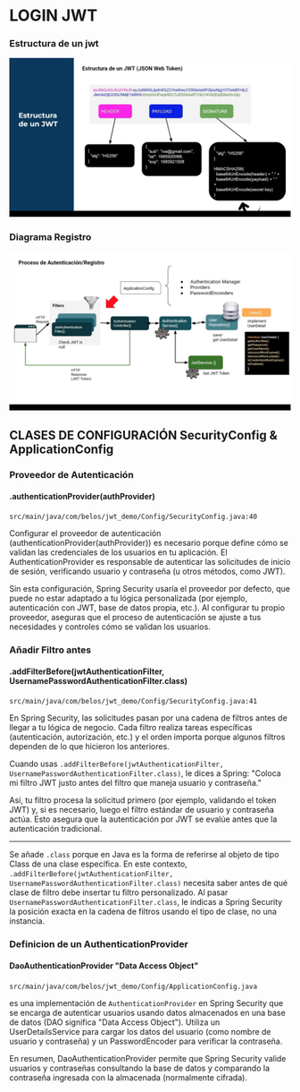 # LOGIN JWT


### Estructura de un jwt
![alt text](src/main/resources/static/estructura_jwt.png)


### Diagrama Registro

![alt text](src/main/resources/static/registro.png)

## CLASES DE CONFIGURACIÓN SecurityConfig & ApplicationConfig

### Proveedor de Autenticación 
#### .authenticationProvider(authProvider)

`src/main/java/com/belos/jwt_demo/Config/SecurityConfig.java:40`

Configurar el proveedor de autenticación (authenticationProvider(authProvider)) es necesario porque define cómo se validan las credenciales de los usuarios en tu aplicación. El AuthenticationProvider es responsable de autenticar las solicitudes de inicio de sesión, verificando usuario y contraseña (u otros métodos, como JWT).

Sin esta configuración, Spring Security usaría el proveedor por defecto, que puede no estar adaptado a tu lógica personalizada (por ejemplo, autenticación con JWT, base de datos propia, etc.). Al configurar tu propio proveedor, aseguras que el proceso de autenticación se ajuste a tus necesidades y controles cómo se validan los usuarios.

### Añadir Filtro antes
#### .addFilterBefore(jwtAuthenticationFilter, UsernamePasswordAuthenticationFilter.class)

`src/main/java/com/belos/jwt_demo/Config/SecurityConfig.java:41`

En Spring Security, las solicitudes pasan por una cadena de filtros antes de llegar a tu lógica de negocio.
Cada filtro realiza tareas específicas (autenticación, autorización, etc.) y el orden importa porque algunos filtros dependen de lo que hicieron los anteriores.

Cuando usas `.addFilterBefore(jwtAuthenticationFilter, UsernamePasswordAuthenticationFilter.class)`, le dices a Spring:
"Coloca mi filtro JWT justo antes del filtro que maneja usuario y contraseña."

Así, tu filtro procesa la solicitud primero (por ejemplo, validando el token JWT) y, si es necesario, luego el filtro estándar de usuario y contraseña actúa.
Esto asegura que la autenticación por JWT se evalúe antes que la autenticación tradicional.

---

Se añade `.class` porque en Java es la forma de referirse al objeto de tipo Class de una clase específica.
En este contexto, `.addFilterBefore(jwtAuthenticationFilter, UsernamePasswordAuthenticationFilter.class)` necesita saber antes de qué clase de filtro debe insertar tu filtro personalizado.
Al pasar `UsernamePasswordAuthenticationFilter.class`, le indicas a Spring Security la posición exacta en la cadena de filtros usando el tipo de clase, no una instancia.


### Definicion de un AuthenticationProvider
#### DaoAuthenticationProvider "Data Access Object"

`src/main/java/com/belos/jwt_demo/Config/ApplicationConfig.java`

es una implementación de `AuthenticationProvider` en Spring Security que se encarga de autenticar usuarios usando datos almacenados en una base de datos (DAO significa "Data Access Object").
Utiliza un UserDetailsService para cargar los datos del usuario (como nombre de usuario y contraseña) y un PasswordEncoder para verificar la contraseña.

En resumen, DaoAuthenticationProvider permite que Spring Security valide usuarios y contraseñas consultando la base de datos y comparando la contraseña ingresada con la almacenada (normalmente cifrada).